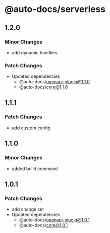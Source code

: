 # @auto-docs/serverless

## 1.2.0

### Minor Changes

- add dynamic handlers

### Patch Changes

- Updated dependencies
  - @auto-docs/openapi-plugin@1.1.0
  - @auto-docs/core@1.1.0

## 1.1.1

### Patch Changes

- add custom config

## 1.1.0

### Minor Changes

- added build command

## 1.0.1

### Patch Changes

- add change set
- Updated dependencies
  - @auto-docs/openapi-plugin@1.0.1
  - @auto-docs/core@1.0.1
